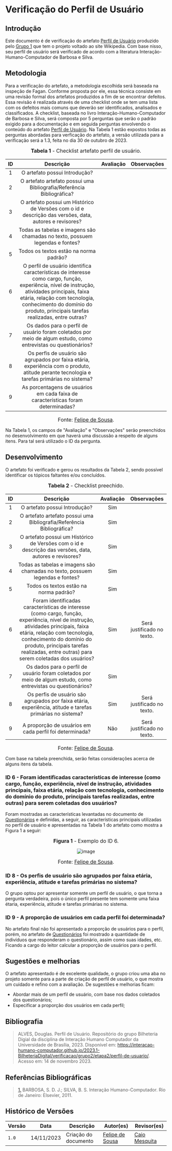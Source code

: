 # Verificação do Perfil de Usuário

## Introdução

Este documento é de verificação do artefato [Perfil de Usuário](https://interacao-humano-computador.github.io/2023.2-NotaLegal/analise%20de%20requisitos/perfil_usuario/) produzido pelo [Grupo 1](https://interacao-humano-computador.github.io/2023.2-NotaLegal/) que tem o projeto voltado ao site Wikipedia. Com base nisso, seu perfil de usuário será verificado de acordo com a literatura Interação-Humano-Computador de Barbosa e Silva.

## Metodologia

Para a verificação do artefato, a metodologia escolhida será baseada na inspeção de Fagan. Conforme proposta por ele, essa técnica consiste em uma revisão formal dos artefatos produzidos a fim de se encontrar defeitos. Essa revisão é realizada através de uma checklist onde se tem uma lista com os defeitos mais comuns que deverão ser identificados, analisados e classificados.
A checklist, baseada no livro Interação-Humano-Computador de Barbosa e Silva, será composta por 5 perguntas que serão o padrão exigido para a documentação e em seguida perguntas envolvendo o conteúdo do artefato [Perfil de Usuário](https://interacao-humano-computador.github.io/2023.2-NotaLegal/analise%20de%20requisitos/perfil_usuario/). Na Tabela 1 estão expostos todas as perguntas abordadas para verficação do artefato, a versão utilizada para a verificação será a 1.3, feita no dia 30 de outubro de 2023.

<center>

<font size="3"><p style="text-align: center"><b>Tabela 1</b> - Checklist artefato perfil de usuário. </p></font>

| ID  |                                                                                                                           Descrição                                                                                                                            | Avaliação | Observações |
| :-: | :------------------------------------------------------------------------------------------------------------------------------------------------------------------------------------------------------------------------------------------------------------: | :-------: | :---------: |
|  1  |                                                                                                                 O artefato possui Introdução?                                                                                                                  |           |             |
|  2  |                                                                                             O artefato artefato possui uma Bibliografia/Referência Bibliográfica?                                                                                              |           |             |
|  3  |                                                                             O artefato possui um Histórico de Versões com o id e descrição das versões, data, autores e revisores?                                                                             |           |             |
|  4  |                                                                                          Todas as tabelas e imagens são chamadas no texto, possuem legendas e fontes?                                                                                          |           |             |
|  5  |                                                                                                             Todos os textos estão na norma padrão?                                                                                                             |           |             |
|  6  | O perfil de usuário identifica características de interesse como cargo, função, experiência, nível de instrução, atividades principais, faixa etária, relação com tecnologia, conhecimento do domínio do produto, principais tarefas realizadas, entre outras? |           |             |
|  7  |                                                                         Os dados para o perfil de usuário foram coletados por meio de algum estudo, como entrevistas ou questionários?                                                                         |           |             |
|  8  |                                                           Os perfis de usuário são agrupados por faixa etária, experiência com o produto, atitude perante tecnologia e tarefas primárias no sistema?                                                           |           |             |
|  9  |                                                                                        As porcentagens de usuários em cada faixa de características foram determinadas?                                                                                        |           |             |

<font size="3"><p style="text-align: center">Fonte: [Felipe de Sousa](https://github.com/fsousac).</p></font>

</center>

Na Tabela 1, os campos de "Avaliação" e "Observações" serão preenchidos no desenvolvimento em que haverá uma discussão a respeito de alguns itens. Para tal será utilizado o ID da pergunta.

## Desenvolvimento

O artefato foi verificado e gerou os resultados da Tabela 2, sendo possível identificar os tópicos faltantes e/ou concluídos.

<center>

<font size="3"><p style="text-align: center"><b>Tabela 2</b> - Checklist preechido. </p></font>

| ID  |                                                                                                                                        Descrição                                                                                                                                        | Avaliação |        Observações         |
| :-: | :-------------------------------------------------------------------------------------------------------------------------------------------------------------------------------------------------------------------------------------------------------------------------------------: | :-------: | :------------------------: |
|  1  |                                                                                                                              O artefato possui Introdução?                                                                                                                              |    Sim    |                            |
|  2  |                                                                                                          O artefato artefato possui uma Bibliografia/Referência Bibliográfica?                                                                                                          |    Sim    |                            |
|  3  |                                                                                         O artefato possui um Histórico de Versões com o id e descrição das versões, data, autores e revisores?                                                                                          |    Sim    |                            |
|  4  |                                                                                                      Todas as tabelas e imagens são chamadas no texto, possuem legendas e fontes?                                                                                                       |    Sim    |                            |
|  5  |                                                                                                                         Todos os textos estão na norma padrão?                                                                                                                          |    Sim    |                            |
|  6  | Foram identificadas características de interesse (como cargo, função, experiência, nível de instrução, atividades principais, faixa etária, relação com tecnologia, conhecimento do domínio do produto, principais tarefas realizadas, entre outras) para serem coletadas dos usuários? |    Sim    | Será justificado no texto. |
|  7  |                                                                                     Os dados para o perfil de usuário foram coletados por meio de algum estudo, como entrevistas ou questionários?                                                                                      |    Sim    |                            |
|  8  |                                                                                        Os perfis de usuário são agrupados por faixa etária, experiência, atitude e tarefas primárias no sistema?                                                                                        |    Sim    | Será justificado no texto. |
|  9  |                                                                                                                 A proporção de usuários em cada perfil foi determinada?                                                                                                                 |    Não    | Será justificado no texto. |

<font size="3"><p style="text-align: center">Fonte: [Felipe de Sousa](https://github.com/fsousac).</p></font>

</center>

Com base na tabela preenchida, serão feitas considerações acerca de alguns itens da tabela.

### ID 6 - Foram identificadas características de interesse (como cargo, função, experiência, nível de instrução, atividades principais, faixa etária, relação com tecnologia, conhecimento do domínio do produto, principais tarefas realizadas, entre outras) para serem coletadas dos usuários?

Foram mostradas as características levantadas no documento de [Questionários](https://interacao-humano-computador.github.io/2023.2-NotaLegal/analise%20de%20requisitos/tecnicas-perfil-usuario/questionario/) e definidas, a seguir, as características principais utilizadas no perfil de usuário e apresentadas na Tabela 1 do artefato como mostra a Figura 1 a seguir:

<center>

<font size="3"><p style="text-align: center"><b>Figura 1</b> - Exemplo do ID 6. </p></font>

<img src="https://github.com/Interacao-Humano-Computador/2023.2-SEI-GDF/assets/95441810/33729266-2dbb-42ba-b833-041d97a55d3a" data-origin="https://github.com/Interacao-Humano-Computador/2023.2-SEI-GDF/assets/95441810/33729266-2dbb-42ba-b833-041d97a55d3a" alt="image">

<font size="3"><p style="text-align: center">Fonte: [Felipe de Sousa](https://github.com/fsousac).</p></font>

</center>

### ID 8 - Os perfis de usuário são agrupados por faixa etária, experiência, atitude e tarefas primárias no sistema?

O grupo optou por apresentar somente um perfil de usuário, o que torna a pergunta verdadeira, pois o único perfil presente tem somente uma faixa étaria, experiência, atitude e tarefas primárias no sistema.

### ID 9 - A proporção de usuários em cada perfil foi determinada?

No artefato final não foi apresentado a proporção de usuários para o perfil, porém, no artefato de [Questionários](https://interacao-humano-computador.github.io/2023.2-NotaLegal/analise%20de%20requisitos/tecnicas-perfil-usuario/questionario/) foi mostrado a quantidade de indivíduos que responderam o questionário, assim como suas idades, etc. Ficando a cargo do leitor calcular a proporção de usuários para o perfil.

## Sugestões e melhorias

O artefato apresentado é de excelente qualidade, o grupo criou uma aba no projeto somente para a parte de criação de perfil de usuário, o que mostra um cuidado e refino com a avaliação. De sugestões e melhorias ficam:

- Abordar mais de um perfil de usuário, com base nos dados coletados dos questionários;
- Especificar a proporção dos usuários em cada perfil;

## Bibliografia

> ALVES, Douglas. Perfil de Usuário. Repositório do grupo Bilheteria Digial da disciplina de Interação Humano Computador da Universidade de Brasília, 2023. Disponível em: <https://interacao-humano-computador.github.io/2023.1-BilheteriaDigital/verificacao/grupo2/etapa2/perfil-de-usuario/>. Acesso em: 14 de novembro 2023.

## Referências Bibliográficas

> <a id="REF1" href="#anchor_1">1.</a> BARBOSA, S. D. J.; SILVA, B. S. Interação Humano-Computador. Rio de Janeiro: Elsevier, 2011.

## Histórico de Versões

| Versão | Data       | Descrição            | Autor(es)                                     | Revisor(es)                                    |
| ------ | ---------- | -------------------- | --------------------------------------------- | ---------------------------------------------- |
| `1.0`  | 14/11/2023 | Criação do documento | [Felipe de Sousa](https://github.com/fsousac) | [Caio Mesquita](https://github.com/Caiomesvie) |

